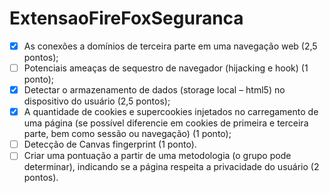 # ExtensaoFireFoxSeguranca



- [x] As conexões a domínios de terceira parte em uma navegação web (2,5
pontos);
- [ ] Potenciais ameaças de sequestro de navegador (hijacking e hook) (1
ponto);
- [x] Detectar o armazenamento de dados (storage local – html5) no dispositivo
do usuário (2,5 pontos);
- [x] A quantidade de cookies e supercookies injetados no carregamento de
uma página (se possível diferencie em cookies de primeira e terceira
parte, bem como sessão ou navegação) (1 ponto);
- [ ] Detecção de Canvas fingerprint (1 ponto).
- [ ] Criar uma pontuação a partir de uma metodologia (o grupo pode
determinar), indicando se a página respeita a privacidade do usuário (2
pontos).
